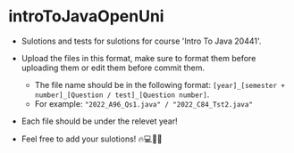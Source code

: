 # introToJavaOpenUni
* Sulotions and tests for sulotions for course 'Intro To Java 20441'.

* Upload the files in this format, make sure to format them before uploading them or edit them before commit them.
  * The file name should be in the following format: ```[year]_[semester + number]_[Question / test]_[Question number]```. 
  * For example: ```"2022_A96_Qs1.java" / "2022_C84_Tst2.java"```

* Each file should be under the relevet year!

* Feel free to add your sulotions! 🔥💻🤘🏻
